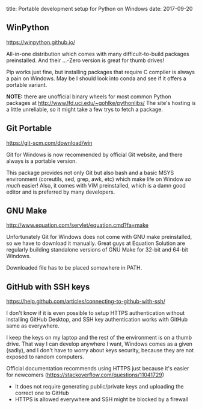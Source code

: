 title: Portable development setup for Python on Windows
date: 2017-09-20

## WinPython
<https://winpython.github.io/>

All-in-one distribution which comes with many difficult-to-build packages
preinstalled. And their ...-Zero version is great for thumb drives!

Pip works just fine, but installing packages that require C compiler is
always a pain on Windows. May be I should look into conda and see if it
offers a portable variant.

**NOTE:** there are unofficial binary wheels for most common Python packages
at <http://www.lfd.uci.edu/~gohlke/pythonlibs/> The site's hosting is a little
unreliable, so it might take a few trys to fetch a package.


## Git Portable
<https://git-scm.com/download/win>

Git for Windows is now recommended by official Git website, and there always
is a portable version.

This package provides not only Git but also bash and a basic MSYS environment
(coreutils, sed, grep, awk, etc) which make life on Window *so much* easier!
Also, it comes with VIM preinstalled, which is a damn good editor and is
preferred by many developers.


## GNU Make
<http://www.equation.com/servlet/equation.cmd?fa=make>

Unfortunately Git for Windows does not come with GNU make preinstalled, so
we have to download it manually. Great guys at Equation Solution are regularly
building standalone versions of GNU Make for 32-bit and 64-bit Windows.

Downloaded file has to be placed somewhere in PATH.


## GitHub with SSH keys
<https://help.github.com/articles/connecting-to-github-with-ssh/>

I don't know if it is even possible to setup HTTPS authentication without
installing GitHub Desktop, and SSH key authentication works with GitHub
same as everywhere.

I keep the keys on my laptop and the rest of the environment is on a thumb
drive. That way I can develop anywhere I want, Windows comes as a given (sadly),
and I don't have to worry about keys security, because they are not exposed
to random computers.

Official documentation recommends using HTTPS just because it's easier for
newcomers (<https://stackoverflow.com/questions/11041729>)
- It does not require generating public/private keys and uploading the correct
  one to GitHub
- HTTPS is allowed everywhere and SSH might be blocked by a firewall
